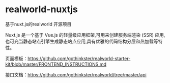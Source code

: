 # realworld-nuxtjs
基于nuxt.js的realworld 开源项目

Nuxt.js 是一个基于 Vue.js 的轻量级应用框架,可用来创建服务端渲染 (SSR) 应用,也可充当静态站点引擎生成静态站点应用,具有优雅的代码结构分层和热加载等特性。

页面模板：https://github.com/gothinkster/realworld-starter-kit/blob/master/FRONTEND_INSTRUCTIONS.md

接口文档：https://github.com/gothinkster/realworld/tree/master/api
